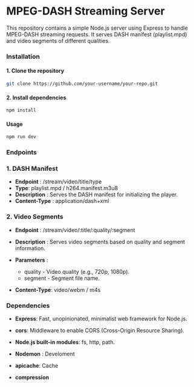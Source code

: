 # MPEG-DASH Streaming Server

This repository contains a simple Node.js server using Express to handle MPEG-DASH streaming requests. It serves DASH manifest (playlist.mpd) and video segments of different qualities.

### Installation

#### 1. Clone the repository

```bash
git clone https://github.com/your-username/your-repo.git
```

#### 2. Install dependencies

```bash
npm install
```

#### Usage

```bash
npm run dev
```

### Endpoints

### 1. DASH Manifest

- **Endpoint** : /stream/video/title/type
- **Type**: playlist.mpd / h264.manifest.m3u8
- **Description** : Serves the DASH manifest for initializing the player.
- **Content-Type** : application/dash+xml

### 2. Video Segments

- **Endpoint** : /stream/video/:title/:quality/:segment
- **Description** : Serves video segments based on quality and segment information.
- **Parameters** :

  - quality - Video quality (e.g., 720p, 1080p).
  - segment - Segment file name.

- **Content-Type**: video/webm / m4s

### Dependencies

- **Express**: Fast, unopinionated, minimalist web framework for Node.js.

- **cors**: Middleware to enable CORS (Cross-Origin Resource Sharing).
- **Node.js built-in modules**: fs, http, path.
- **Nodemon** : Develoment
- **apicache**: Cache
- **compression**
